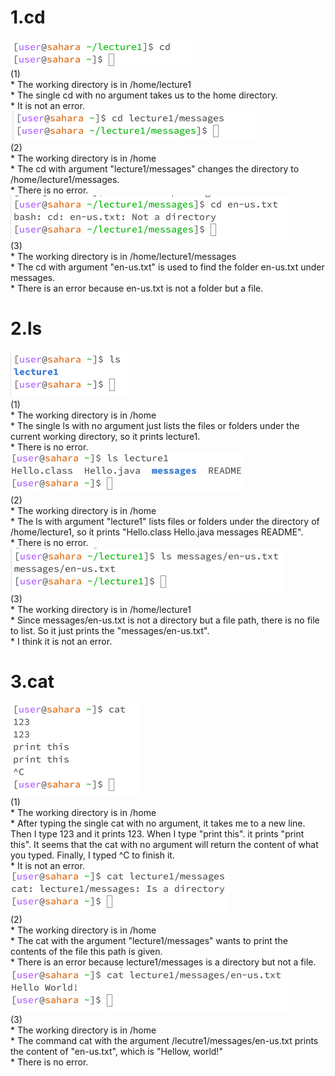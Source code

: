 # 1.cd
![Image](cd1.png)
<br>(1)<br>* The working directory is in /home/lecture1
<br>* The single cd with no argument takes us to the home directory.
<br>* It is not an error.
<br>![Image](cd2.png)
<br>(2)<br>* The working directory is in /home
<br>* The cd with argument "lecture1/messages" changes the directory to /home/lecture1/messages.
<br>* There is no error.
![Image](cd3.png)
<br>(3)<br>* The working directory is in /home/lecture1/messages
<br>* The cd with argument "en-us.txt" is used to find the folder en-us.txt under messages.
<br>* There is an error because en-us.txt is not a folder but a file.
# 2.ls
![Image](ls1.png)
<br>(1)<br>* The working directory is in /home
<br>* The single ls with no argument just lists the files or folders under the current working directory, so it prints lecture1.
<br>* There is no error.
<br>![Image](ls2.png)
<br>(2)<br>* The working directory is in /home
<br>* The ls with argument "lecture1" lists files or folders under the directory of /home/lecture1, so it prints "Hello.class Hello.java messages README".
<br>* There is no error.
<br>![Image](ls3.png)
<br>(3)<br>* The working directory is in /home/lecture1
<br>* Since messages/en-us.txt is not a directory but a file path, there is no file to list. So it just prints the "messages/en-us.txt".
<br>* I think it is not an error.

# 3.cat
![Image](cat1.png)
<br>(1)<br>* The working directory is in /home
<br>* After typing the single cat with no argument, it takes me to a new line. Then I type 123 and it prints 123. When I type "print this". it prints "print this". It seems that the cat with no argument will return the content of what you typed. Finally, I typed ^C to finish it.
<br>* It is not an error.
<br>![Image](cat2.png)
<br>(2)<br>* The working directory is in /home
<br>* The cat with the argument "lecture1/messages" wants to print the contents of the file this path is given.
<br>* There is an error because lecture1/messages is a directory but not a file.
<br>![Image](cat3.png)
<br>(3)<br>* The working directory is in /home
<br>* The command cat with the argument /lecutre1/messages/en-us.txt prints the content of "en-us.txt", which is "Hellow, world!"
<br>* There is no error.
